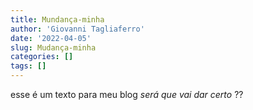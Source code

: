 ```yaml
---
title: Mundança-minha
author: 'Giovanni Tagliaferro'
date: '2022-04-05'
slug: Mudança-minha
categories: []
tags: []
---
```


esse é um texto para meu blog *será que vai dar certo* ??